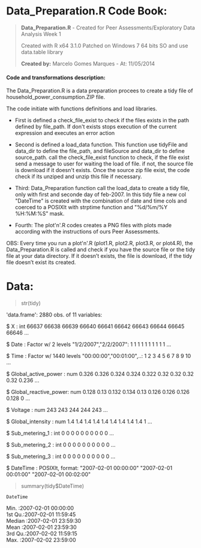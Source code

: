 Data_Preparation.R Code Book:
=============================

> <b>Data_Preparation.R</b> - Created for Peer Assessments/Exploratory Data Analysis Week 1<p>
> Created with R x64 3.1.0 Patched on Windows 7 64 bits SO and use data.table library<p>
> <b>Created by:</b> Marcelo Gomes Marques - At: 11/05/2014<p>
 
#### Code and transformations description:

The Data_Preparation.R is a data preparation procees to create a tidy file of household_power_consumption.ZIP file.

The code initiate with functions definitions and load libraries. 

* First is defined a check_file_exist to check if the files exists in the path defined by file_path. If don't exists stops execution of the current expression and executes an error action

* Second is defined a load_data function. This function use tidyFile and data_dir to define the file_path, and fileSource and data_dir to define source_path.
  call the check_file_exist function to check, if the file exist send a message to user for waiting the load of file. 
  if not, the source file is download if it doesn't exists. Once the source zip file exist, the code check if its unziped and unzip this file if necessary.

* Third: Data_Preparation function call the load_data to create a tidy file, only with first and seconde day of feb-2007. In this tidy file a new col "DateTime" is created with the combination of date and time cols and coerced to a POSIXlt with strptime function and "%d/%m/%Y %H:%M:%S" mask.

* Fourth: The plot'n'.R codes creates a PNG files with plots made according with the instructions of ours Peer Assessments.

OBS: Every time you run a plot'n'.R (plot1.R, plot2.R, plot3.R, or plot4.R), the Data_Preparation.R is called and check if you have the source file or the tidy file at your data directory. If it doesn’t exists, the file is download, if the tidy file doesn’t exist its created.


Data:
=====

> str(tidy)

<p>'data.frame':	2880 obs. of  11 variables:</p>
<p> $ X                    : int  66637 66638 66639 66640 66641 66642 66643 66644 66645 66646 ...</p>
<p> $ Date                 : Factor w/ 2 levels "1/2/2007","2/2/2007": 1 1 1 1 1 1 1 1 1 1 ...</p>
<p> $ Time                 : Factor w/ 1440 levels "00:00:00","00:01:00",..: 1 2 3 4 5 6 7 8 9 10 ...</p>
<p> $ Global_active_power  : num  0.326 0.326 0.324 0.324 0.322 0.32 0.32 0.32 0.32 0.236 ...</p>
<p> $ Global_reactive_power: num  0.128 0.13 0.132 0.134 0.13 0.126 0.126 0.126 0.128 0 ...</p>
<p> $ Voltage              : num  243 243 244 244 243 ...</p>
<p> $ Global_intensity     : num  1.4 1.4 1.4 1.4 1.4 1.4 1.4 1.4 1.4 1 ...</p>
<p> $ Sub_metering_1       : int  0 0 0 0 0 0 0 0 0 0 ...</p>
<p> $ Sub_metering_2       : int  0 0 0 0 0 0 0 0 0 0 ...</p>
<p> $ Sub_metering_3       : int  0 0 0 0 0 0 0 0 0 0 ...</p>
<p> $ DateTime             : POSIXlt, format: "2007-02-01 00:00:00" "2007-02-01 00:01:00" "2007-02-01 00:02:00" </p>

> summary(tidy$DateTime)
 
    DateTime                  
 Min.   :2007-02-01 00:00:00  
 1st Qu.:2007-02-01 11:59:45  
 Median :2007-02-01 23:59:30  
 Mean   :2007-02-01 23:59:30  
 3rd Qu.:2007-02-02 11:59:15  
 Max.   :2007-02-02 23:59:00  
 
